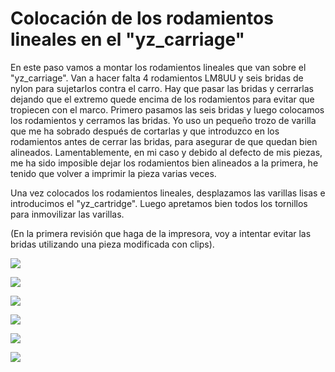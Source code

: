 # Colocación de los rodamientos lineales en el "yz_carriage"

En este paso vamos a montar los rodamientos lineales que van sobre el "yz_carriage". Van a hacer falta 4 rodamientos LM8UU y seis bridas de nylon para sujetarlos contra el carro.
Hay que pasar las bridas y cerrarlas dejando que el extremo quede encima de los rodamientos para evitar que tropiecen con el marco. Primero pasamos las seis bridas y luego colocamos los rodamientos y cerramos las bridas. Yo uso un pequeño trozo de varilla que me ha sobrado después de cortarlas y que introduzco en los rodamientos antes de cerrar las bridas,  para asegurar de que quedan bien alineados.
Lamentablemente, en mi caso y debido al defecto de mis piezas,  me ha sido imposible dejar los rodamientos bien alineados a la primera, he tenido que volver a imprimir la pieza varias veces.

Una vez colocados los rodamientos lineales, desplazamos las varillas lisas e introducimos el "yz_cartridge". Luego apretamos bien todos los tornillos para inmovilizar las varillas.

(En la primera revisión que haga de la impresora, voy a intentar evitar las bridas utilizando una pieza modificada con clips).

![](https://lh3.googleusercontent.com/Z-Be3MTEGVGwvCjfb-sjMIA253mk3l_1yp2MyGNgksFQkxeoaMeZp4rAIa5J6AAgZfMEAWuZXQ=w1920-h1080-rw-no)

![](https://lh3.googleusercontent.com/LhK0aMli_WMBlUMv7yR-KhPgvA2xP8Qi4CSAEyS0mVQPQcowDKk0EtjrElsoqCgNEfGhkJfx0A=w1920-h1080-rw-no)

![](https://lh3.googleusercontent.com/JrTFbc0goX_JEDmSZRSz8mAlsdcuYvI9xg6NGPc-lOLOQDqIlUItl7S3kpXr-zNHYFn5gE8oQA=w1920-h1080-rw-no)

![](https://lh3.googleusercontent.com/PaXc3UujY51Pxh-4C-_8CCeDeTGNgf_dz09vhiKzslnbGf5DVDdkrSqAdj_SWdWPTuVIGQOcsA=w1920-h1080-rw-no)

![](https://lh3.googleusercontent.com/a0W9Zq40bU8AI8-AZwKY1orDGPFGUYoOs9R5hAm9eXL1bYrZ_yH0zKKVmRmVk7wzzBQRp-IzZA=w1920-h1080-rw-no)

![](https://lh3.googleusercontent.com/sU17aRmUTSu7VnzpnPTDxeH5w_HS4sVSubHEk1SajF_ionB_dBT-FvUtG6l75D7HHX-GjVylGg=w1920-h1080-rw-no)